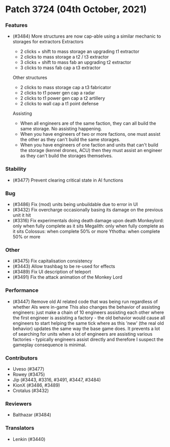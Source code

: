 Patch 3724 (04th October, 2021)
============================

### Features
 - (#3484) More structures are now cap-able using a similar mechanic to storages for extractors
    Extractors
    - 2 clicks + shift to mass storage an upgrading t1 extractor
    - 2 clicks to mass storage a t2 / t3 extractor
    - 3 clicks + shift to mass fab an upgrading t2 extractor
    - 3 clicks to mass fab cap a t3 extractor

    Other structures
    - 2 clicks to mass storage cap a t3 fabricator
    - 2 clicks to t1 power gen cap a radar
    - 2 clicks to t1 power gen cap a t2 artillery
    - 2 clicks to wall cap a t1 point defense
    
    Assisting
    - When all engineers are of the same faction, they can all build the same storage. No assisting happening.
    - When you have engineers of two or more factions, one must assist the other as they can't build the same storages.
    - When you have engineers of one faction and units that can't build the storage (kennel drones, ACU) then they must assist an engineer as they can't build the storages themselves.

### Stability
 - (#3477) Prevent clearing critical state in AI functions

### Bug
 - (#3486) Fix (mod) units being unbuildable due to error in UI
 - (#3432) Fix overcharge occasionally basing its damage on the previous unit it hit
 - (#3316) Fix experimentals doing death damage upon death
    Monkeylord: only when fully complete as it sits
    Megalith: only when fully complete as it sits
    Colossus: when complete 50% or more
    Ythotha: when complete 50% or more
    
### Other
 - (#3475) Fix capitalisation consistency
 - (#3443) Allow trashbag to be re-used for effects
 - (#3489) Fix UI description of teleport
 - (#3491) Fix the attack animation of the Monkey Lord

### Performance
 - (#3447) Remove old AI related code that was being run regardless of whether AIs were in-game
    This also changes the behavior of assisting engineers: just make a chain of 10
    engineers assisting each other where the first engineer is assisting a 
    factory - the old behavior would cause all engineers to start helping the
    same tick where as this 'new' (the real old behavior) updates the same way
    the base game does. It prevents a lot of searching for units when a lot of
    engineers are assisting various factories - typically engineers assist 
    directly and therefore I suspect the gameplay consequence is minimal.

### Contributors
 - Uveso (#3477)
 - Rowey (#3475)
 - Jip (#3443, #3316, #3491, #3447, #3484)
 - KionX (#3486, #3489)
 - Crotalus (#3432)

### Reviewers
 - Balthazar (#3484)
 
### Translators
 - Lenkin (#3440)